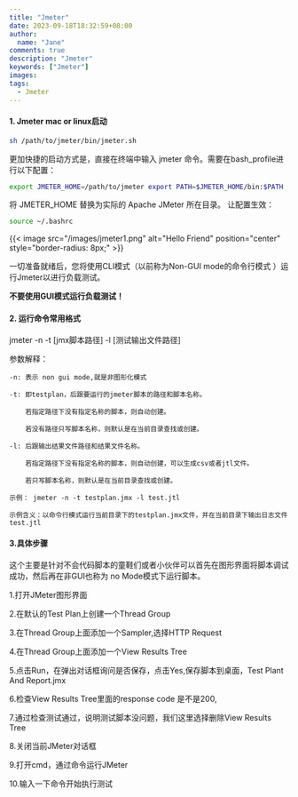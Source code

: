```yaml
---
title: "Jmeter"
date: 2023-09-18T18:32:59+08:00
author:
  name: "Jane"
comments: true
description: "Jmeter"
keywords: ["Jmeter"]
images:
tags:
  - Jmeter
---
```



#### 1. Jmeter mac or linux启动

```bash
sh /path/to/jmeter/bin/jmeter.sh
```
更加快捷的启动方式是，直接在终端中输入 jmeter 命令。需要在bash_profile进行以下配置：

```bash
export JMETER_HOME=/path/to/jmeter export PATH=$JMETER_HOME/bin:$PATH
```
将 JMETER_HOME 替换为实际的 Apache JMeter 所在目录。
让配置生效：

```bash
source ~/.bashrc

```
{{< image src="/images/jmeter1.png" alt="Hello Friend" position="center" style="border-radius: 8px;" >}}

一切准备就绪后，您将使用CLI模式（以前称为Non-GUI mode的命令行模式 ）运行Jmeter以进行负载测试。

**不要使用GUI模式运行负载测试！**

#### 2. 运行命令常用格式

jmeter -n -t [jmx脚本路径] -l [测试输出文件路径]

参数解释：

```text
-n: 表示 non gui mode,就是非图形化模式
 
-t: 即testplan，后跟要运行的jmeter脚本的路径和脚本名称。
 
    若指定路径下没有指定名称的脚本，则自动创建。
 
    若没有路径只写脚本名称，则默认是在当前目录查找或创建。
 
-l: 后跟输出结果文件路径和结果文件名称。
 
    若指定路径下没有指定名称的脚本，则自动创建，可以生成csv或者jtl文件。
    
    若只写脚本名称，则默认是在当前目录查找或创建。
 
示例： jmeter -n -t testplan.jmx -l test.jtl
 
示例含义：以命令行模式运行当前目录下的testplan.jmx文件，并在当前目录下输出日志文件test.jtl
```

#### 3.具体步骤

这个主要是针对不会代码脚本的童鞋们或者小伙伴可以首先在图形界面将脚本调试成功，然后再在非GUI也称为 no Mode模式下运行脚本。

1.打开JMeter图形界面

2.在默认的Test Plan上创建一个Thread Group

3.在Thread Group上面添加一个Sampler,选择HTTP Request

4.在Thread Group上面添加一个View Results Tree

5.点击Run，在弹出对话框询问是否保存，点击Yes,保存脚本到桌面，Test Plant And Report.jmx

6.检查View Results Tree里面的response code 是不是200,

7.通过检查测试通过，说明测试脚本没问题，我们这里选择删除View Results Tree

8.关闭当前JMeter对话框

9.打开cmd，通过命令运行JMeter

10.输入一下命令开始执行测试